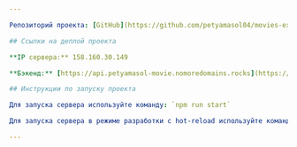 ```yaml
---

Репозиторий проекта: [GitHub](https://github.com/petyamasol04/movies-explorer-api)

## Ссылки на деплой проекта

**IP сервера:** 158.160.30.149

**Бэкенд:** [https://api.petyamasol-movie.nomoredomains.rocks](https://api.petyamsol-movie.nomoredomains.rocks)

## Инструкции по запуску проекта

Для запуска сервера используйте команду: `npm run start`

Для запуска сервера в режиме разработки с hot-reload используйте команду: `npm run dev`

---
```

